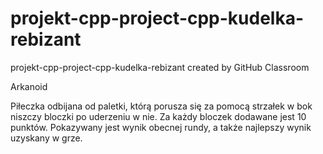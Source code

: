 # projekt-cpp-project-cpp-kudelka-rebizant
projekt-cpp-project-cpp-kudelka-rebizant created by GitHub Classroom


Arkanoid 

Piłeczka odbijana od paletki, którą porusza się za pomocą strzałek w bok niszczy bloczki po uderzeniu w nie. 
Za każdy bloczek dodawane jest 10 punktów. Pokazywany jest wynik obecnej rundy, a także najlepszy wynik uzyskany w grze. 
